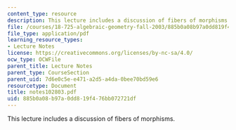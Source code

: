```yaml
---
content_type: resource
description: This lecture includes a discussion of fibers of morphisms.
file: /courses/18-725-algebraic-geometry-fall-2003/885b0a08b97a0dd819f476bb072721df_notes102803.pdf
file_type: application/pdf
learning_resource_types:
- Lecture Notes
license: https://creativecommons.org/licenses/by-nc-sa/4.0/
ocw_type: OCWFile
parent_title: Lecture Notes
parent_type: CourseSection
parent_uid: 7d6e0c5e-e471-a2d5-a4da-0bee70bd59e6
resourcetype: Document
title: notes102803.pdf
uid: 885b0a08-b97a-0dd8-19f4-76bb072721df
---
```

This lecture includes a discussion of fibers of morphisms.